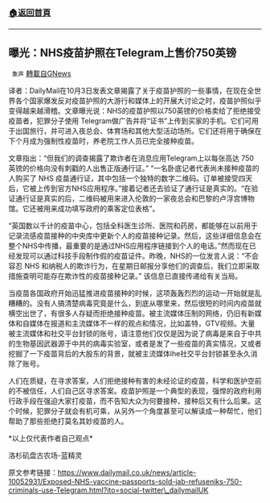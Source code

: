 ###  [:house:返回首頁](https://github.com/ourhimalayas/txt)
---


## 曝光：NHS疫苗护照在Telegram上售价750英镑
` 象声` [轉載自GNews](https://gnews.org/zh-hans/1570772/)

译者：DailyMail在10月3日发表文章揭露了关于疫苗护照的一些事情，在现在全世界各个国家爆发反对疫苗护照的大游行和媒体上的开展大讨论之时，疫苗护照似乎变得越来越滑稽。文章曝光说：NHS的疫苗护照以750英镑的价格卖给了拒绝接受疫苗者，犯罪分子使用 Telegram做广告并将“证书”上传到买家的手机。它们可用于出国旅行，并可进入夜总会、体育场和其他大型活动场所。它们还将用于确保在下个月成为强制性疫苗时，养老院工作人员已完全接种疫苗。

文章指出：“但我们的调查揭露了欺诈者在消息应用Telegram上以每张高达 750 英镑的价格向没有刺戳的人出售正版通行证。”
 “一名卧底记者代表尚未接种疫苗的人购买了 NHS 疫苗通行证，其中包括一个独特的数字二维码。订单被接受四天后，它被上传到官方NHS应用程序。”接着记者还去验证了通行证是真实的。“在验证通行证是真实的后，二维码被用来进入伦敦的一家夜总会和巴黎的卢浮宫博物馆。它还被用来成功填写政府的乘客定位表格”。

“英国数以千计的疫苗中心，包括全科医生诊所、医院和药房，都能够在以前用于记录流感疫苗接种的中央库中更新个人的疫苗接种记录。然后，这些详细信息会在整个NHS中传播，最重要的是通过NHS应用程序链接到个人的电话。”然而现在已经发现可以通过科技手段制作假的疫苗证件。昨晚，NHS的一位发言人说：“不会容忍 NHS 和纳税人的欺诈行为，在星期日邮报分享他们的调查后，我们立即采取措施查明可能存在欺诈性的疫苗接种记录。” 该信息已直接传递给有关当局。

当疫苗各国政府开始迅猛推进疫苗接种的时候，这项轰轰烈烈的运动一开始就是乱糟糟的。没有人搞清楚病毒究竟是什么，到底从哪里来，然后很短的时间内疫苗就横空出世了，有很多人存疑而拒绝接种疫苗。被主流媒体压制的网络，仍旧有新媒体和自媒体在报道和主流媒体不一样的观点和情况，比如盖特，GTV视频。大量被主流媒体和社交平台封锁的账号，请注意他们仅仅是因为说了病毒是来自于中共的生物基因武器源于中共的病毒实验室，或者是发了一些疫苗的真实情况，又或者挖掘了一下疫苗背后的大股东的背景，就被主流媒体ihe社交平台封锁甚至永久消除了账号。

人们在质疑，在寻求答案，人们拒绝接种有害的未经论证的疫苗，科学和医护空前的不被信任，人们自己区寻求答案。疫苗护照是一个典型的表现，强悍的政府利用行政手段在强迫大家打疫苗，而不告知大众为何要接种，接种后又有什么后果。这个时候，犯罪分子就会有机可乘，从另外一个角度甚至可以解读成一种帮忙，他们帮助了那些拒绝打莫名其妙疫苗的人。

\*以上仅代表作者自己观点\*

洛杉矶盘古农场-蓝精灵

原文参考链接：https://www.dailymail.co.uk/news/article-10052931/Exposed-NHS-vaccine-passports-sold-jab-refuseniks-750-criminals-use-Telegram.html?ito=social-twitter\_dailymailUK
